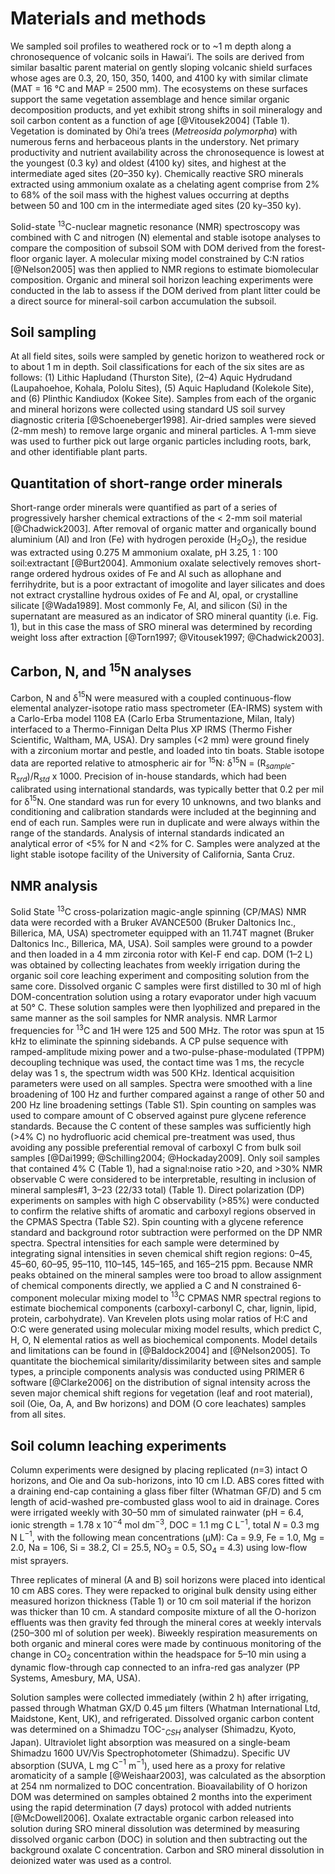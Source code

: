 # Materials and methods

We sampled soil profiles to weathered rock or to ~1 m depth along a chronosequence of volcanic soils in Hawai’i.
The soils are derived from similar basaltic parent material on gently sloping volcanic shield surfaces whose ages are 0.3, 20, 150, 350, 1400, and 4100 ky with similar climate (MAT = 16 °C and MAP = 2500 mm).
The ecosystems on these surfaces support the same vegetation assemblage and hence similar organic decomposition products, and yet exhibit strong shifts in soil mineralogy and soil carbon content as a function of age [@Vitousek2004] (Table 1).
Vegetation is dominated by Ohi’a trees (*Metreosida polymorpha*) with numerous ferns and herbaceous plants in the understory.
Net primary productivity and nutrient availability across the chronosequence is lowest at the youngest (0.3 ky) and oldest (4100 ky) sites, and highest at the intermediate aged sites (20–350 ky).
Chemically reactive SRO minerals extracted using ammonium oxalate as a chelating agent comprise from 2% to 68% of the soil mass with the highest values occurring at depths between 50 and 100 cm in the intermediate aged sites (20 ky–350 ky).

Solid-state $^{13}$C-nuclear magnetic resonance (NMR) spectroscopy was combined with C and nitrogen (N) elemental and stable isotope analyses to compare the composition of subsoil SOM with DOM derived from the forest-floor organic layer.
A molecular mixing model constrained by C:N ratios [@Nelson2005] was then applied to NMR regions to estimate biomolecular composition.
Organic and mineral soil horizon leaching experiments were conducted in the lab to assess if the DOM derived from plant litter could be a direct source for mineral-soil carbon accumulation the subsoil.

## Soil sampling

At all field sites, soils were sampled by genetic horizon to weathered rock or to about 1 m in depth.
Soil classifications for each of the six sites are as follows: (1) Lithic Hapludand (Thurston Site), (2–4) Aquic Hydrudand (Laupahoehoe, Kohala, Pololu Sites), (5) Aquic Hapludand (Kolekole Site), and (6) Plinthic Kandiudox (Kokee Site).
Samples from each of the organic and mineral horizons were collected using standard US soil survey diagnostic criteria [@Schoeneberger1998].
Air-dried samples were sieved (2-mm mesh) to remove large organic and mineral particles.
A 1-mm sieve was used to further pick out large organic particles including roots, bark, and other identifiable plant parts.

## Quantitation of short-range order minerals

Short-range order minerals were quantified as part of a series of progressively harsher chemical extractions of the < 2-mm soil material [@Chadwick2003].
After removal of organic matter and organically bound aluminium (Al) and Iron (Fe)
with hydrogen peroxide (H$_2$O$_2$), the residue was extracted using 0.275 M ammonium oxalate, pH 3.25, 1 : 100 soil:extractant [@Burt2004].
Ammonium oxalate selectively removes short-range ordered hydrous oxides of Fe and Al such as allophane and ferrihydrite, but is a poor extractant of imogolite and layer silicates and does not extract crystalline hydrous oxides of Fe and Al, opal, or crystalline silicate [@Wada1989].
Most commonly Fe, Al, and silicon (Si) in the supernatant are measured as an indicator of SRO mineral quantity (i.e. Fig. 1), but in this case the mass of SRO mineral was determined by recording weight loss after extraction [@Torn1997; @Vitousek1997; @Chadwick2003].

## Carbon, N, and $^{15}$N analyses

Carbon, N and δ$^{15}$N were measured with a coupled continuous-flow elemental analyzer-isotope ratio mass spectrometer (EA-IRMS) system with a Carlo-Erba model 1108 EA (Carlo Erba Strumentazione, Milan, Italy) interfaced to a Thermo-Finnigan Delta Plus XP IRMS (Thermo Fisher Scientific, Waltham, MA, USA).
Dry samples (<2 mm) were ground finely with a zirconium mortar and pestle, and loaded into tin boats.
Stable isotope data are reported relative to atmospheric air for $^{15}$N: δ$^{15}$N = (R$_{sample}$-R$_{srd}$)/R$_{std}$ x 1000.
Precision of in-house standards, which had been calibrated using international standards, was typically better that 0.2 per mil for δ$^{15}$N.
One standard was run for every 10 unknowns, and two blanks and conditioning and calibration standards were included at the beginning and end of each run.
Samples were run in duplicate and were always within the range of the standards.
Analysis of internal standards indicated an analytical error of <5% for N and <2% for C.
Samples were analyzed at the light stable isotope facility of the University of California, Santa Cruz.

## NMR analysis
Solid State $^{13}$C cross-polarization magic-angle spinning (CP/MAS) NMR data were recorded with a Bruker AVANCE500 (Bruker Daltonics Inc., Billerica, MA, USA) spectrometer equipped with an 11.74T magnet (Bruker Daltonics Inc., Billerica, MA, USA).
Soil samples were ground to a powder and then loaded in a 4 mm zirconia rotor with Kel-F end cap.
DOM (1–2 L) was obtained by collecting leachates from weekly irrigation during the organic soil core leaching experiment and compositing solution from the same core.
Dissolved organic C samples were first distilled to 30 ml of high DOM-concentration solution using a rotary evaporator under high vacuum at 50° C.
These solution samples were then lyophilized and prepared in the same manner as the soil samples for NMR analysis.
NMR Larmor frequencies for $^{13}$C and 1H were 125 and 500 MHz.
The rotor was spun at 15 kHz to eliminate the spinning sidebands.
A CP pulse sequence with ramped-amplitude mixing power and a two-pulse-phase-modulated (TPPM) decoupling technique was used, the contact time was 1 ms, the recycle delay was 1 s, the spectrum width was 500 KHz.
Identical acquisition parameters were used on all samples.
Spectra were smoothed with a line broadening of 100 Hz and further compared against a range of other 50 and 200 Hz line broadening settings (Table S1).
Spin counting on samples was used to compare amount of C observed against pure glycene reference standards.
Because the C content of these samples was sufficiently high (>4% C) no hydrofluoric acid chemical pre-treatment was used, thus avoiding any possible preferential removal of carboxyl C from bulk soil samples [@Dai1999; @Schilling2004; @Hockaday2009].
Only soil samples that contained 4% C (Table 1), had a signal:noise ratio >20, and >30% NMR observable C were considered to be interpretable, resulting in inclusion of mineral samples#1, 3–23 (22/33 total) (Table 1).
Direct polarization (DP) experiments on samples with high C observability (>85%) were conducted to confirm the relative shifts of aromatic and carboxyl regions observed in the CPMAS Spectra (Table S2).
Spin counting with a glycene reference standard and background rotor subtraction were performed on the DP NMR spectra.
Spectral intensities for each sample were determined by integrating signal intensities in seven chemical shift region regions: 0–45, 45–60, 60–95, 95–110, 110–145, 145–165, and 165–215 ppm.
Because NMR peaks obtained on the mineral samples were too broad to allow assignment of chemical components directly, we applied a C and N constrained 6-component molecular mixing model to $^{13}$C CPMAS NMR spectral regions to estimate biochemical components (carboxyl-carbonyl C, char, lignin, lipid, protein, carbohydrate).
Van Krevelen plots using molar ratios of H:C and O:C were generated using molecular mixing model results, which predict C, H, O, N elemental ratios as well as biochemical components.
Model details and limitations can be found in [@Baldock2004] and [@Nelson2005].
To quantitate the biochemical similarity/dissimilarity between sites and sample types, a principle components analysis was conducted using PRIMER 6 software [@Clarke2006] on the distribution of signal intensity across the seven major chemical shift regions for vegetation (leaf and root material), soil (Oie, Oa, A, and Bw horizons) and DOM (O core leachates) samples from all sites.

## Soil column leaching experiments

Column experiments were designed by placing replicated (*n*=3) intact O horizons, and Oie and Oa sub-horizons, into 10 cm I.D.
ABS cores fitted with a draining end-cap containing a glass fiber filter (Whatman GF/D) and 5 cm length of acid-washed pre-combusted glass wool to aid in drainage.
Cores were irrigated weekly with 30–50 mm of simulated rainwater (pH = 6.4, ionic strength = 1.78 x 10$^{-4}$ mol dm$^{-3}$, DOC = 1.1 mg C L$^{-1}$, total *N* = 0.3 mg N L$^{-1}$, with the following mean concentrations (μM): Ca = 9.9, Fe = 1.0, Mg = 2.0, Na = 106, Si = 38.2, Cl = 25.5, NO$_3$ = 0.5, SO$_4$ = 4.3) using low-flow mist sprayers.

Three replicates of mineral (A and B) soil horizons were placed into identical 10 cm ABS cores.
They were repacked to original bulk density using either measured horizon thickness (Table 1) or 10 cm soil material if the horizon was thicker than 10 cm.
A standard composite mixture of all the O-horizon effluents was then gravity fed through the mineral cores at weekly intervals (250–300 ml of solution per week).
Biweekly respiration measurements on both organic and mineral cores were made by continuous monitoring of the change in CO$_2$ concentration within the headspace for 5–10 min using a dynamic flow-through cap connected to an infra-red gas analyzer (PP Systems, Amesbury, MA, USA).

Solution samples were collected immediately (within 2 h) after irrigating, passed through Whatman GX/D 0.45 μm filters (Whatman International Ltd, Maidstone, Kent, UK), and refrigerated.
Dissolved organic carbon content was determined on a Shimadzu TOC-$_{CSH}$ analyser (Shimadzu, Kyoto, Japan).
Ultraviolet light absorption was measured on a single-beam Shimadzu 1600 UV/Vis Spectrophotometer (Shimadzu).
Specific UV absorption (SUVA, L mg C$^{-1}$ m$^{-1}$), used here as a proxy for relative aromaticity of a sample [@Weishaar2003], was calculated as the absorption at 254 nm normalized to DOC concentration.
Bioavailability of O horizon DOM was determined on samples obtained 2 months into the experiment using the rapid determination (7 days) protocol with added nutrients [@McDowell2006].
Oxalate extractable organic carbon released into solution during SRO mineral dissolution was determined by measuring dissolved organic carbon (DOC) in solution and then subtracting out the background oxalate C concentration.
Carbon and SRO mineral dissolution in deionized water was used as a control.